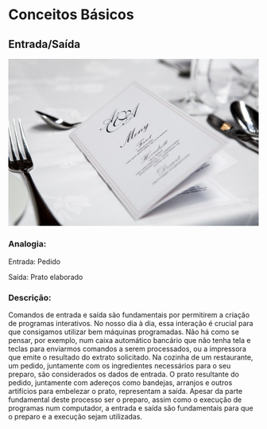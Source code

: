 # Conceitos Básicos

## Entrada/Saída

![](/assets/pexels-photo-313700s.jpeg)

### Analogia:

Entrada: Pedido

Saída: Prato elaborado



### Descrição:

Comandos de entrada e saída são fundamentais por permitirem a criação de programas interativos. No nosso dia à dia, essa interação é crucial para que consigamos utilizar bem máquinas programadas. Não há como se pensar, por exemplo, num caixa automático bancário que não tenha tela e teclas para enviarmos comandos a serem processados, ou a impressora que emite o resultado do extrato solicitado. Na cozinha de um restaurante, um pedido, juntamente com os ingredientes necessários para o seu preparo, são considerados os dados de entrada. O prato resultante do pedido, juntamente com adereços como bandejas, arranjos e outros artifícios para embelezar o prato, representam a saída. Apesar da parte fundamental deste processo ser o preparo, assim como o execução de programas num computador, a entrada e saída são fundamentais para que o preparo e a execução sejam utilizadas.

